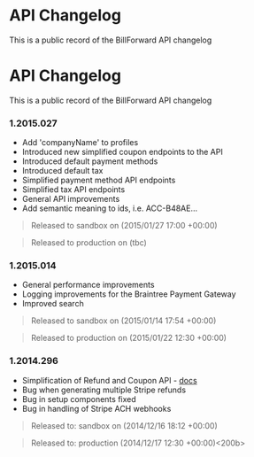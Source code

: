 API Changelog
=============

This is a public record of the BillForward API changelog

API Changelog
=============

This is a public record of the BillForward API changelog

### 1.2015.027

-   Add 'companyName' to profiles
-   Introduced new simplified coupon endpoints to the API
-   Introduced default payment methods
-   Introduced default tax
-   Simplified payment method API endpoints
-   Simplified tax API endpoints
-   General API improvements
-   Add semantic meaning to ids, i.e. ACC-B48AE...


>   Released to sandbox on (2015/01/27 17:00 +00:00)

>   Released to production on (tbc)


### 1.2015.014

-   General performance improvements
-   Logging improvements for the Braintree Payment Gateway
-   Improved search


>   Released to sandbox on (2015/01/14 17:54 +00:00)

>   Released to production on (2015/01/22 12:30 +00:00)


### 1.2014.296 

-   Simplification of Refund and Coupon API - [docs](https://app-sandbox.billforward.net/#/api/method/refunds)
-   Bug when generating multiple Stripe refunds
-   Bug in setup components fixed
-   Bug in handling of Stripe ACH webhooks


>   Released to: sandbox on (2014/12/16 18:12 +00:00)

>   Released to: production (2014/12/17 12:30 +00:00)<200b>
